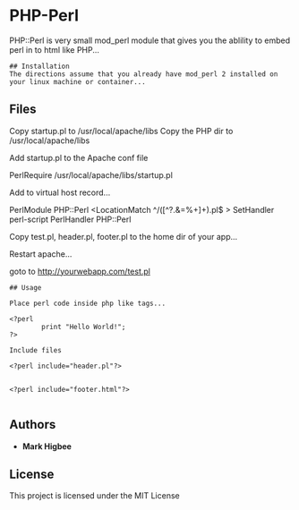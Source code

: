 # PHP-Perl

PHP::Perl is very small mod_perl module that gives you the ablility to embed perl in to html like PHP... 

```
## Installation
The directions assume that you already have mod_perl 2 installed on your linux machine or container... 

```
## Files
Copy startup.pl to /usr/local/apache/libs
Copy the PHP dir to /usr/local/apache/libs

Add startup.pl to the Apache conf file

PerlRequire /usr/local/apache/libs/startup.pl

Add to virtual host record...

  PerlModule PHP::Perl
  <LocationMatch ^/([^?.&=%+]+).pl$ >
        SetHandler perl-script
        PerlHandler PHP::Perl
  </LocationMatch>


Copy test.pl, header.pl, footer.pl to the home dir of your app...

Restart apache...

goto to http://yourwebapp.com/test.pl

```
## Usage

Place perl code inside php like tags...

<?perl 
		print "Hello World!";
?>

Include files

<?perl include="header.pl"?>


<?perl include="footer.html"?>


```

## Authors

* **Mark Higbee**  


## License

This project is licensed under the MIT License
